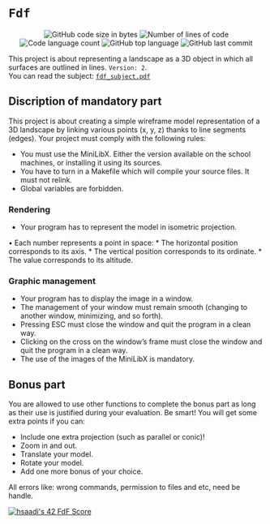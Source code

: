 # `Fdf`

<p align="center">
	<img alt="GitHub code size in bytes" src="https://img.shields.io/github/languages/code-size/iflis7/fdf_?color=lightblue" />
	<img alt="Number of lines of code" src="https://img.shields.io/tokei/lines/github/iflis7/fdf_?color=critical" />
	<img alt="Code language count" src="https://img.shields.io/github/languages/count/iflis7/fdf_?color=yellow" />
	<img alt="GitHub top language" src="https://img.shields.io/github/languages/top/iflis7/fdf_?color=blue" />
	<img alt="GitHub last commit" src="https://img.shields.io/github/last-commit/iflis7/fdf_?color=green" />
</p>

This project is about representing a landscape as a 3D object
in which all surfaces are outlined in lines. `Version: 2`.<br>
You can read the subject: [`fdf_subject.pdf`](subject/fdf_subject.pdf)

## Discription of mandatory part

This project is about creating a simple wireframe model representation of a 3D landscape by linking various points (x, y, z) thanks to line segments (edges).
Your project must comply with the following rules:
* You must use the MiniLibX. Either the version available on the school machines, or installing it using its sources.
* You have to turn in a Makefile which will compile your source files. It must not relink.
* Global variables are forbidden.

### Rendering

* Your program has to represent the model in isometric projection.

• Each number represents a point in space:
    * The horizontal position corresponds to its axis.
    * The vertical position corresponds to its ordinate.
    * The value corresponds to its altitude.

### Graphic management

* Your program has to display the image in a window.
* The management of your window must remain smooth (changing to another window, minimizing, and so forth).
* Pressing ESC must close the window and quit the program in a clean way.
* Clicking on the cross on the window’s frame must close the window and quit the program in a clean way.
* The use of the images of the MiniLibX is mandatory.

## Bonus part

You are allowed to use other functions to complete the bonus part as long as their
use is justified during your evaluation. Be smart!
You will get some extra points if you can:
* Include one extra projection (such as parallel or conic)!
* Zoom in and out.
* Translate your model.
* Rotate your model.
* Add one more bonus of your choice.

All errors like: wrong commands,  permission to files and etc, need be handle.

[![hsaadi's 42 FdF Score](https://badge42.vercel.app/api/v2/cl5s2p211013909jutf782quk/project/2618288)](https://github.com/JaeSeoKim/badge42)
